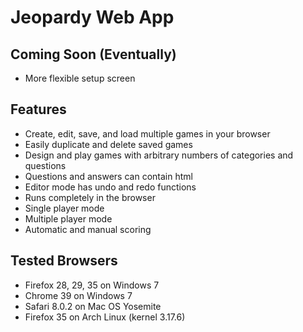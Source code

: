 Jeopardy Web App
================

Coming Soon (Eventually)
------------------------
- More flexible setup screen

Features
--------
- Create, edit, save, and load multiple games in your browser
- Easily duplicate and delete saved games
- Design and play games with arbitrary numbers of categories and questions
- Questions and answers can contain html
- Editor mode has undo and redo functions
- Runs completely in the browser
- Single player mode
- Multiple player mode
- Automatic and manual scoring

Tested Browsers
---------------
- Firefox 28, 29, 35 on Windows 7
- Chrome 39 on Windows 7
- Safari 8.0.2 on Mac OS Yosemite
- Firefox 35 on Arch Linux (kernel 3.17.6)
